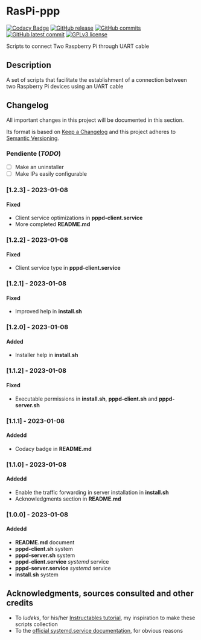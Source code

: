 # RasPi-ppp
[![Codacy Badge](https://app.codacy.com/project/badge/Grade/e4fb13793a394d86aab96654e49d4603)](https://www.codacy.com/gh/Veltys/RasPi-ppp/dashboard?utm_source=github.com&amp;utm_medium=referral&amp;utm_content=Veltys/RasPi-ppp&amp;utm_campaign=Badge_Grade)
[![GitHub release](https://img.shields.io/github/release/Veltys/RasPi-ppp.svg)](https://GitHub.com/Veltys/RasPi-ppp/releases/)
[![GitHub commits](https://badgen.net/github/commits/Veltys/RasPi-ppp)](https://GitHub.com/Veltys/RasPi-ppp/commit/)
[![GitHub latest commit](https://badgen.net/github/last-commit/Veltys/RasPi-ppp)](https://GitHub.com/Veltys/RasPi-ppp/commit/)
[![GPLv3 license](https://img.shields.io/badge/License-GPLv3-blue.svg)](https://github.com/Veltys/RasPi-ppp/blob/master/LICENSE.md)

Scripts to connect Two Raspberry Pi through UART cable


## Description
A set of scripts that facilitate the establishment of a connection between two Raspberry Pi devices using an UART cable


## Changelog
All important changes in this project will be documented in this section.

Its format is based on [Keep a Changelog](https://keepachangelog.com/en/1.0.0/) and this project adheres to [Semantic Versioning](https://semver.org/spec/v2.0.0.html).

### Pendiente (*TODO*)
- [ ] Make an uninstaller
- [ ] Make IPs easily configurable

### [1.2.3] - 2023-01-08
#### Fixed
- Client service optimizations in **pppd-client.service**
- More completed **README.md**

### [1.2.2] - 2023-01-08
#### Fixed
- Client service type in **pppd-client.service**

### [1.2.1] - 2023-01-08
#### Fixed
- Improved help in **install.sh**

### [1.2.0] - 2023-01-08
#### Added
- Installer help in **install.sh**

### [1.1.2] - 2023-01-08
#### Fixed
- Executable permissions in **install.sh**, **pppd-client.sh** and **pppd-server.sh**

### [1.1.1] - 2023-01-08
#### Addedd
- Codacy badge in **README.md**

### [1.1.0] - 2023-01-08
#### Addedd
- Enable the traffic forwarding in server installation in **install.sh**
- Acknowledgments section in **README.md**

### [1.0.0] - 2023-01-08
#### Addedd
- **README.md** document
- **pppd-client.sh** system
- **pppd-server.sh** system
- **pppd-client.service** *systemd* service
- **pppd-server.service** *systemd* service
- **install.sh** system


## Acknowledgments, sources consulted and other credits
* To *ludeks*, for his/her [Instructables tutorial](https://www.instructables.com/Connect-the-Raspberry-Pi-to-network-using-UART/), my inspiration to make these scripts collection
* To the [official systemd.service documentation](https://www.freedesktop.org/software/systemd/man/systemd.service.html), for obvious reasons
